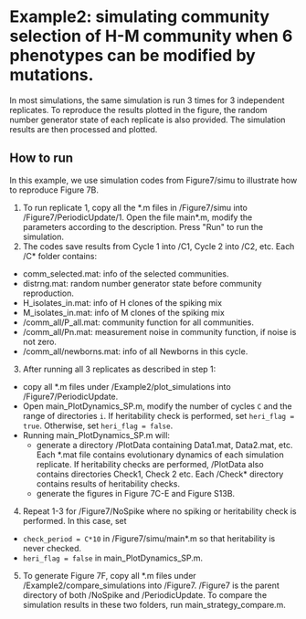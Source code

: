 # Example2: simulating community selection of H-M community when 6 phenotypes can be modified by mutations.
In most simulations, the same simulation is run 3 times for 3 independent replicates. To reproduce the results plotted in the figure, the random number generator state of each replicate is also provided. The simulation results are then processed and plotted.
## How to run
In this example, we use simulation codes from Figure7/simu to illustrate how to reproduce Figure 7B.
1. To run replicate 1, copy all the \*.m files in /Figure7/simu into /Figure7/PeriodicUpdate/1. Open the file main\*.m, modify the parameters according to the description. Press "Run" to run the simulation.
2. The codes save results from Cycle 1 into /C1, Cycle 2 into /C2, etc. Each /C\* folder contains:
  * comm_selected.mat: info of the selected communities.
  * distrng.mat: random number generator state before community reproduction.
  * H_isolates_in.mat: info of H clones of the spiking mix
  * M_isolates_in.mat: info of M clones of the spiking mix
  * /comm_all/P_all.mat: community function for all communities.
  * /comm_all/Pn.mat: measurement noise in community function, if noise is not zero.
  * /comm_all/newborns.mat: info of all Newborns in this cycle.  
3. After running all 3 replicates as described in step 1:
 * copy all \*.m files under /Example2/plot_simulations into /Figure7/PeriodicUpdate.
 * Open main_PlotDynamics_SP.m, modify the number of cycles `C` and the range of directories `i`. If heritability check is performed, set `heri_flag = true`. Otherwise, set `heri_flag = false`.
 * Running main_PlotDynamics_SP.m will:
    * generate a directory /PlotData containing Data1.mat, Data2.mat, etc. Each \*.mat file contains evolutionary dynamics of each simulation replicate. If heritability checks are performed, /PlotData also contains directories Check1, Check 2 etc. Each /Check* directory contains results of heritability checks.
    * generate the figures in Figure 7C-E and Figure S13B.
4. Repeat 1-3 for /Figure7/NoSpike where no spiking or heritability check is performed. In this case, set
 * `check_period = C*10` in /Figure7/simu/main\*.m so that heritability is never checked.
 * `heri_flag = false` in main_PlotDynamics_SP.m.
5. To generate Figure 7F, copy all \*.m files under /Example2/compare_simulations into /Figure7. /Figure7 is the parent directory of both /NoSpike and /PeriodicUpdate. To compare the simulation results in these two folders, run main_strategy_compare.m.
